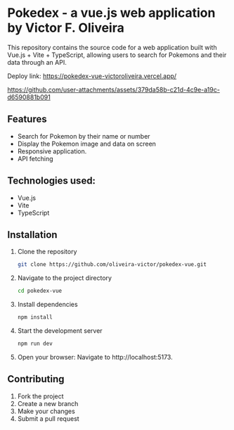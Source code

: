 # Pokedex - a vue.js web application by Victor F. Oliveira

This repository contains the source code for a web application built with Vue.js + Vite + TypeScript, allowing users to search for Pokemons and their data through an API.

Deploy link: https://pokedex-vue-victoroliveira.vercel.app/

https://github.com/user-attachments/assets/379da58b-c21d-4c9e-a19c-d6590881b091

## Features

* Search for Pokemon by their name or number
* Display the Pokemon image and data on screen
* Responsive application.
* API fetching

## Technologies used:
* Vue.js
* Vite
* TypeScript

## Installation

1. Clone the repository
   ```bash
   git clone https://github.com/oliveira-victor/pokedex-vue.git

2. Navigate to the project directory
   ```bash
   cd pokedex-vue

3. Install dependencies
   ```bash
   npm install

4. Start the development server
   ```bash
   npm run dev

5. Open your browser: Navigate to http://localhost:5173.

## Contributing

1. Fork the project
2. Create a new branch
3. Make your changes
4. Submit a pull request
